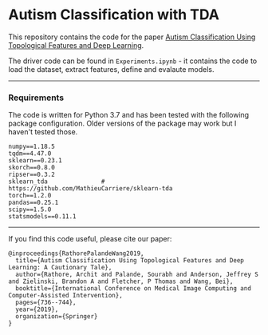 # Autism Classification with TDA

This repository contains the code for the paper [Autism Classification Using Topological Features
and Deep Learning](https://link.springer.com/chapter/10.1007/978-3-030-32248-9_82).

The driver code can be found in `Experiments.ipynb` - it contains the code to load the 
dataset, extract features, define and evalaute models.

<hr>

### Requirements
The code is written for Python 3.7 and has been tested with the 
following package configuration. Older versions of the package 
may work but I haven't tested those.
```
numpy==1.18.5
tqdm==4.47.0
sklearn==0.23.1
skorch==0.8.0
ripser==0.3.2
sklearn_tda               # https://github.com/MathieuCarriere/sklearn-tda
torch==1.2.0
pandas==0.25.1
scipy==1.5.0
statsmodels==0.11.1
```

<hr>

If you find this code useful, please cite our paper:

```
@inproceedings{RathorePalandeWang2019,
  title={Autism Classification Using Topological Features and Deep Learning: A Cautionary Tale},
  author={Rathore, Archit and Palande, Sourabh and Anderson, Jeffrey S and Zielinski, Brandon A and Fletcher, P Thomas and Wang, Bei},
  booktitle={International Conference on Medical Image Computing and Computer-Assisted Intervention},
  pages={736--744},
  year={2019},
  organization={Springer}
}
```
